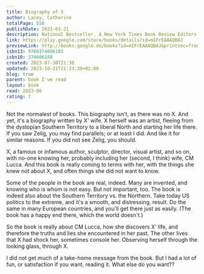 ```yaml
---
title: Biography of X
author: Lacey, Catherine
totalPage: 558
publishDate: 2023-03-21
description: National Bestseller. A New York Times Book Review Editors’ Choice. Named a best book of March by Apple Books and Amazon, and a most anticipated book by The New York Times, Esquire, The Guardian, Time, BuzzFeed, Electric Literature, Literary Hub, and Chicago Review of Books “A major novel, and a notably audacious one.” —Dwight Garner, The New York Times “It feels fairly rare for a novel to be hugely intelligent and moving and fun in equal measure, but with Biography of X, Catherine Lacey somehow—magically—makes the nearly impossible look easy.” —Lauren Groff From one of our fiercest stylists, a roaring epic chronicling the life, times, and secrets of a notorious artist. When X—an iconoclastic artist, writer, and polarizing shape-shifter—falls dead in her office, her widow, CM, wild with grief and refusing everyone’s good advice, hurls herself into writing a biography of the woman she deified. Though X was recognized as a crucial creative force of her era, she kept a tight grip on her life story. Not even CM knows where X was born, and in her quest to find out, she opens a Pandora’s box of secrets, betrayals, and destruction. All the while, she immerses herself in the history of the Southern Territory, a fascist theocracy that split from the rest of the country after World War II, and which finally, in the present day, is being forced into an uneasy reunification. A masterfully constructed literary adventure complete with original images assembled by X’s widow, Biography of X follows CM as she traces X’s peripatetic trajectory over decades, from Europe to the ruins of America’s divided territories, and through her collaborations and feuds with everyone from Bowie and Waits to Sontag and Acker. At last, when she finally understands the scope of X’s defining artistic project, CM realizes her wife’s deceptions were far crueler than she imagined. Pulsing with suspense and intellect while blending nonfiction and fiction, Biography of X is a roaring epic that plumbs the depths of grief, art, and love. In her most ambitious novel yet, Catherine Lacey pushes her craft to its highest level, introducing us to an unforgettable character who, in her tantalizing mystery, shows us the fallibility of the stories we craft for ourselves.
link: https://play.google.com/store/books/details?id=mIFrEAAAQBAJ
previewLink: http://books.google.de/books?id=mIFrEAAAQBAJ&printsec=frontcover&dq=Catherine+Lacey,+Biography+of+X&hl=&as_pt=BOOKS&cd=1&source=gbs_api
isbn13: 9780374606183
isbn10: 374606188
created: 2023-07-30T21:30
updated: 2023-10-21T21:23:39+02:00
blog: true
parent: book I've read
layout: book
read: 2023-06
rating: 7
---
```


Not the normalest of books.  This biography isn't, as there was no X.  And yet, it's a biography written by X' wife.  X herself was an artist, fleeing from the dystopian Southern Territory to a liberal North and starting her life there.  If you saw Zelig, you may find parallels; or at least I did.  And like it for similar reasons.  If you did not see Zelig, you should.

X, a famous or infamous author, sculptor, director, visual artist, and so on, with no-one knowing her, probably including her (second, I think) wife, CM Lucca.  And this book is really coming to terms with her, with the things she knew not about X, and often things she did not want to know.

Some of the people in the book are real, indeed.  Many are invented, and knowing who is whom is not easy.  But not important, too.  The book is indeed also about the Southern Territory vs. the Northern.  Take today US politics to the extreme, and it's a smooth, and distressing, result.  Do the same in many European countries, and you'll get there just as easily.  (The book has a happy end there, which the world doesn't.)

So the book is really about CM Lucca, how she discovers X' life, and therefore the truths and lies she encountered in her past.  The other lives that X had shock her, sometimes console her.  Observing herself through the looking glass, through X.

I did not get much of a take-home message from the book.  But I had a lot of fun, or satisfaction if you want, reading it.  What else do you want??